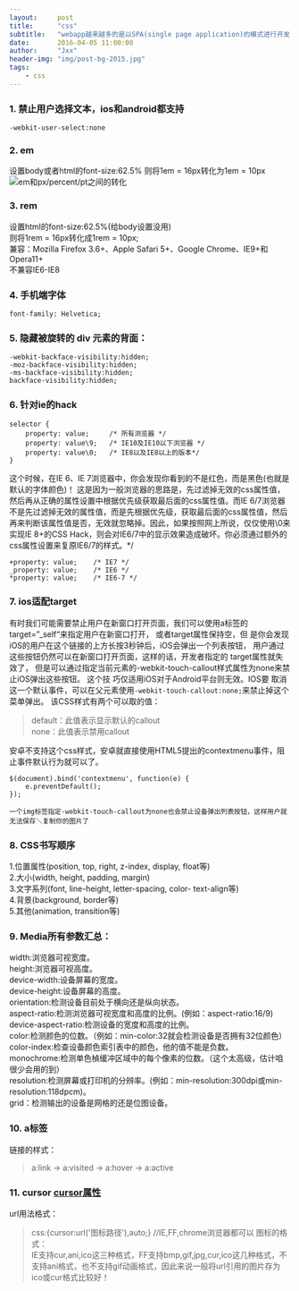 ```yaml
---
layout:     post
title:      "css"
subtitle:   "webapp越来越多的是以SPA(single page application)的模式进行开发"
date:       2016-04-05 11:00:00
author:     "Jxx"
header-img: "img/post-bg-2015.jpg"
tags:
    - css
---
```


### 1. 禁止用户选择文本，ios和android都支持
```
-webkit-user-select:none
```

### 2. em
设置body或者html的font-size:62.5% 
则将1em = 16px转化为1em = 10px 
![em和px/percent/pt之间的转化](https://onepiece1991.github.io/img/in-post/post-css/emTable.png)

### 3. rem
设置html的font-size:62.5%(给body设置没用)  
则将1rem = 16px转化成1rem = 10px;  
兼容：Mozilla Firefox 3.6+、Apple Safari 5+、Google Chrome、IE9+和Opera11+  
不兼容IE6-IE8   

### 4. 手机端字体
```
font-family: Helvetica;
```

### 5. 隐藏被旋转的 div 元素的背面：
```
-webkit-backface-visibility:hidden;
-moz-backface-visibility:hidden;
-ms-backface-visibility:hidden; 
backface-visibility:hidden;
```

### 6. 针对ie的hack
```
selector {
    property: value;     /* 所有浏览器 */ 
    property: value\9;   /* IE10及IE10以下浏览器 */ 
    property: value\0;   /* IE8以及IE8以上的版本*/
}
```
这个时候，在IE 6、IE 7浏览器中，你会发现你看到的不是红色，而是黑色(也就是默认的字体颜色)！ 
这是因为一般浏览器的思路是，先过滤掉无效的css属性值，然后再从正确的属性设置中根据优先级获取最后面的css属性值。而IE 6/7浏览器不是先过滤掉无效的属性值，而是先根据优先级，获取最后面的css属性值，然后再来判断该属性值是否，无效就忽略掉。因此，如果按照网上所说，仅仅使用\0来实现IE 8+的CSS Hack，则会对IE6/7中的显示效果造成破坏。你必须通过额外的css属性设置来复原IE6/7的样式。*/        
```
+property: value;    /* IE7 */
_property: value;    /* IE6 */
*property: value;    /* IE6-7 */
```

### 7. ios适配target
有时我们可能需要禁止用户在新窗口打开页面，我们可以使用a标签的target=”_self“来指定用户在新窗口打开，
或者target属性保持空，但 是你会发现iOS的用户在这个链接的上方长按3秒钟后，iOS会弹出一个列表按钮，
用户通过这些按钮仍然可以在新窗口打开页面，这样的话，开发者指定的 target属性就失效了，
但是可以通过指定当前元素的-webkit-touch-callout样式属性为none来禁止iOS弹出这些按钮。
这个技 巧仅适用iOS对于Android平台则无效。IOS要
取消这一个默认事件，可以在父元素使用`-webkit-touch-callout:none;`来禁止掉这个菜单弹出。
该CSS样式有两个可以取的值：
> default：此值表示显示默认的callout  
> none：此值表示禁用callout

安卓不支持这个css样式，安卓就直接使用HTML5提出的contextmenu事件，阻止事件默认行为就可以了。
```
$(document).bind('contextmenu', function(e) {
    e.preventDefault();
});
```

`一个img标签指定-webkit-touch-callout为none也会禁止设备弹出列表按钮，这样用户就无法保存＼复制你的图片了`


### 8. CSS书写顺序

1.位置属性(position, top, right, z-index, display, float等)  
2.大小(width, height, padding, margin)  
3.文字系列(font, line-height, letter-spacing, color- text-align等)  
4.背景(background, border等)  
5.其他(animation, transition等)

### 9. Media所有参数汇总：
width:浏览器可视宽度。  
height:浏览器可视高度。   
device-width:设备屏幕的宽度。   
device-height:设备屏幕的高度。   
orientation:检测设备目前处于横向还是纵向状态。   
aspect-ratio:检测浏览器可视宽度和高度的比例。(例如：aspect-ratio:16/9)   
device-aspect-ratio:检测设备的宽度和高度的比例。   
color:检测颜色的位数。（例如：min-color:32就会检测设备是否拥有32位颜色）   
color-index:检查设备颜色索引表中的颜色，他的值不能是负数。   
monochrome:检测单色楨缓冲区域中的每个像素的位数。（这个太高级，估计咱很少会用的到）   
resolution:检测屏幕或打印机的分辨率。(例如：min-resolution:300dpi或min-resolution:118dpcm)。   
grid：检测输出的设备是网格的还是位图设备。 


### 10. a标签
链接的样式： 
> a:link -> a:visited -> a:hover -> a:active  


### 11. cursor [cursor属性](http://www.w3school.com.cn/cssref/pr_class_cursor.asp)
url用法格式：
> css:{cursor:url('图标路径'),auto;}  //IE,FF,chrome浏览器都可以
图标的格式：  
IE支持cur,ani,ico这三种格式，FF支持bmp,gif,jpg,cur,ico这几种格式，不支持ani格式，也不支持gif动画格式，因此来说一般将url引用的图片存为ico或cur格式比较好！  

